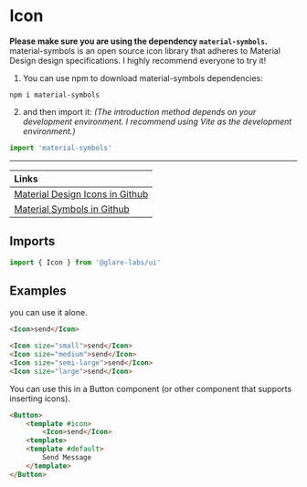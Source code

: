 # Icon

**Please make sure you are using the dependency `material-symbols`.** material-symbols is an open source icon library that adheres to Material Design design specifications. I highly recommend everyone to try it!

1. You can use npm to download material-symbols dependencies:

```
npm i material-symbols
```

2. and then import it: _(The introduction method depends on your development environment. I recommend using Vite as the development environment.)_

```typescript
import 'material-symbols'
```

---

|Links|
|:--|
|[Material Design Icons in Github](https://github.com/google/material-design-icons)|
|[Material Symbols in Github](https://github.com/marella/material-symbols/tree/main/material-symbols#readme)|

## Imports

```typescript
import { Icon } from '@glare-labs/ui'
```

## Examples

you can use it alone.

```html
<Icon>send</Icon>

<Icon size="small">send</Icon>
<Icon size="medium">send</Icon>
<Icon size="semi-large">send</Icon>
<Icon size="large">send</Icon>
```

You can use this in a Button component (or other component that supports inserting icons).

```html
<Button>
    <template #icon>
        <Icon>send</Icon>
    <template>
    <template #default>
        Send Message
    </template>
</Button>
```
